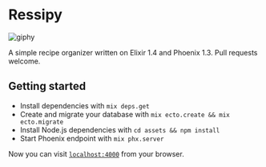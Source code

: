 # Ressipy
![giphy](https://cloud.githubusercontent.com/assets/3421625/26032462/af147ec8-3851-11e7-886d-87cfb69f6ad0.gif)

A simple recipe organizer written on Elixir 1.4 and Phoenix 1.3. Pull requests welcome.

## Getting started
  * Install dependencies with `mix deps.get`
  * Create and migrate your database with `mix ecto.create && mix ecto.migrate`
  * Install Node.js dependencies with `cd assets && npm install`
  * Start Phoenix endpoint with `mix phx.server`

Now you can visit [`localhost:4000`](http://localhost:4000) from your browser.
